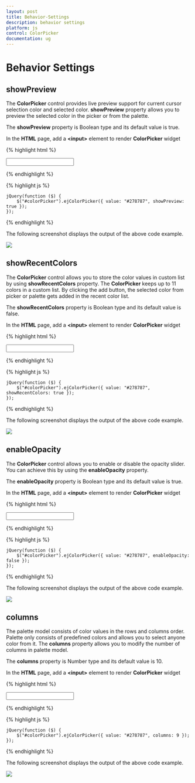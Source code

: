 ```yaml
---
layout: post
title: Behavior-Settings
description: behavior settings
platform: js
control: ColorPicker
documentation: ug
---
```


# Behavior Settings

## showPreview

The **ColorPicker** control provides live preview support for current cursor selection color and selected color. **showPreview** property allows you to preview the selected color in the picker or from the palette.

The **showPreview** property is Boolean type and its default value is true.

In the **HTML** page, add a **&lt;input&gt;** element to render **ColorPicker** widget

{% highlight html %}

 <input type="text" id="colorPicker" />    

{% endhighlight %}

{% highlight js %}

 
    jQuery(function ($) {
        $("#colorPicker").ejColorPicker({ value: "#278787", showPreview: true });
    });

{% endhighlight %}

The following screenshot displays the output of the above code example.

![]("/js/ColorPicker/Behavior-Settings_images/Behavior-Settings_img1.png") 

## showRecentColors

The **ColorPicker** control allows you to store the color values in custom list by using **showRecentColors** property. The **ColorPicker** keeps up to 11 colors in a custom list.  By clicking the add button, the selected color from picker or palette gets added in the recent color list.  

The **showRecentColors** property is Boolean type and its default value is false.

In the **HTML** page, add a **&lt;input&gt;** element to render **ColorPicker** widget

{% highlight html %}


 <input type="text" id="colorPicker" />    

{% endhighlight %}

{% highlight js %}

 
    jQuery(function ($) {
        $("#colorPicker").ejColorPicker({ value: "#278787", showRecentColors: true });
    });

{% endhighlight %}


The following screenshot displays the output of the above code example.

![]("/js/ColorPicker/Behavior-Settings_images/Behavior-Settings_img2.png") 

## enableOpacity

The **ColorPicker** control allows you to enable or disable the opacity slider. You can achieve this by using the **enableOpacity** property. 

The **enableOpacity** property is Boolean type and its default value is true.

In the **HTML** page, add a **&lt;input&gt;** element to render **ColorPicker** widget

{% highlight html %}


<input type="text" id="colorPicker" />    

{% endhighlight %}

{% highlight js %}

 
    jQuery(function ($) {
        $("#colorPicker").ejColorPicker({ value: "#278787", enableOpacity: false });
    });

{% endhighlight %}


The following screenshot displays the output of the above code example.

![]("/js/ColorPicker/Behavior-Settings_images/Behavior-Settings_img3.png") 

## columns

The palette model consists of color values in the rows and columns order. Palette only consists of predefined colors and allows you to select anyone color from it. The **columns** property allows you to modify the number of columns in palette model. 

The **columns** property is Number type and its default value is 10.

In the **HTML** page, add a **&lt;input&gt;** element to render **ColorPicker** widget

{% highlight html %}


<input type="text" id="colorPicker" />    

{% endhighlight %}

{% highlight js %}

 
    jQuery(function ($) {
        $("#colorPicker").ejColorPicker({ value: "#278787", columns: 9 });
    });

{% endhighlight %}


The following screenshot displays the output of the above code example.

![]("/js/ColorPicker/Behavior-Settings_images/Behavior-Settings_img4.png") 

